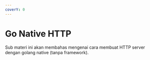 ```yaml
---
coverY: 0
---
```


# Go Native HTTP

Sub materi ini akan membahas mengenai cara membuat HTTP server dengan golang native (tanpa framework).
